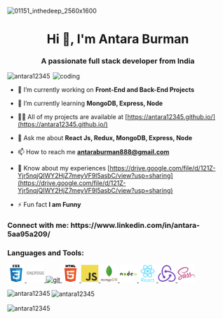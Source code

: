 ![01151_inthedeep_2560x1600](https://user-images.githubusercontent.com/101388860/195682635-cfdd4dbe-4c7c-4f24-9e80-a1e7346ba587.png)

<h1 align="center">Hi 👋, I'm Antara Burman</h1>
<h3 align="center">A passionate full stack developer from India</h3>
<img align="right" alt="coding" width="400" src="https://cdn.shopify.com/s/files/1/0528/5065/5412/files/Girl_on_Computer.gif?v=1638959634">
<p align="left"> <img src="https://komarev.com/ghpvc/?username=antara12345&label=Profile%20views&color=0e75b6&style=flat" alt="antara12345" /> </p>

- 🔭 I’m currently working on **Front-End and Back-End Projects**

- 🌱 I’m currently learning **MongoDB, Express, Node**

- 👨‍💻 All of my projects are available at [https://antara12345.github.io/](https://antara12345.github.io/)

- 💬 Ask me about **React Js, Redux, MongoDB, Express, Node**

- 📫 How to reach me **antaraburman888@gmail.com**

- 📄 Know about my experiences [https://drive.google.com/file/d/121Z-Yjr5nqjQIWY2HjZ7meyVF9l5asbC/view?usp=sharing](https://drive.google.com/file/d/121Z-Yjr5nqjQIWY2HjZ7meyVF9l5asbC/view?usp=sharing)

- ⚡ Fun fact **I am Funny**

<h3 align="left">Connect with me: https://www.linkedin.com/in/antara-5aa95a209/</h3>
<p align="left">
</p>

<h3 align="left">Languages and Tools:</h3>
<p align="left"> <a href="https://www.w3schools.com/css/" target="_blank" rel="noreferrer"> <img src="https://raw.githubusercontent.com/devicons/devicon/master/icons/css3/css3-original-wordmark.svg" alt="css3" width="40" height="40"/> </a> <a href="https://expressjs.com" target="_blank" rel="noreferrer"> <img src="https://raw.githubusercontent.com/devicons/devicon/master/icons/express/express-original-wordmark.svg" alt="express" width="40" height="40"/> </a> <a href="https://git-scm.com/" target="_blank" rel="noreferrer"> <img src="https://www.vectorlogo.zone/logos/git-scm/git-scm-icon.svg" alt="git" width="40" height="40"/> </a> <a href="https://www.w3.org/html/" target="_blank" rel="noreferrer"> <img src="https://raw.githubusercontent.com/devicons/devicon/master/icons/html5/html5-original-wordmark.svg" alt="html5" width="40" height="40"/> </a> <a href="https://developer.mozilla.org/en-US/docs/Web/JavaScript" target="_blank" rel="noreferrer"> <img src="https://raw.githubusercontent.com/devicons/devicon/master/icons/javascript/javascript-original.svg" alt="javascript" width="40" height="40"/> </a> <a href="https://www.mongodb.com/" target="_blank" rel="noreferrer"> <img src="https://raw.githubusercontent.com/devicons/devicon/master/icons/mongodb/mongodb-original-wordmark.svg" alt="mongodb" width="40" height="40"/> </a> <a href="https://nodejs.org" target="_blank" rel="noreferrer"> <img src="https://raw.githubusercontent.com/devicons/devicon/master/icons/nodejs/nodejs-original-wordmark.svg" alt="nodejs" width="40" height="40"/> </a> <a href="https://reactjs.org/" target="_blank" rel="noreferrer"> <img src="https://raw.githubusercontent.com/devicons/devicon/master/icons/react/react-original-wordmark.svg" alt="react" width="40" height="40"/> </a> <a href="https://redux.js.org" target="_blank" rel="noreferrer"> <img src="https://raw.githubusercontent.com/devicons/devicon/master/icons/redux/redux-original.svg" alt="redux" width="40" height="40"/> </a> <a href="https://sass-lang.com" target="_blank" rel="noreferrer"> <img src="https://raw.githubusercontent.com/devicons/devicon/master/icons/sass/sass-original.svg" alt="sass" width="40" height="40"/> </a> </p>

<p><img align="left" src="https://github-readme-stats.vercel.app/api/top-langs?username=antara12345&show_icons=true&locale=en&layout=compact" alt="antara12345" /></p>

<p>&nbsp;<img align="center" src="https://github-readme-stats.vercel.app/api?username=antara12345&show_icons=true&locale=en" alt="antara12345" /></p>

<p><img align="center" src="https://github-readme-streak-stats.herokuapp.com/?user=antara12345&" alt="antara12345" /></p>
